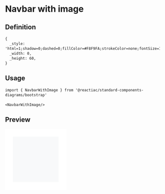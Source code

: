 # Navbar with image

## Definition

```
{
  _style: 'html=1;shadow=0;dashed=0;fillColor=#F8F9FA;strokeColor=none;fontSize=16;fontColor=#181819;align=left;spacing=2;spacingLeft=55;',
  _width: 0,
  _height: 60,
}
```

## Usage

```
import { NavbarWithImage } from '@reactiac/standard-components-diagrams/bootstrap'

<NavbarWithImage/>
```

## Preview

<img src="./navbar-with-image.png" width="200"/>
